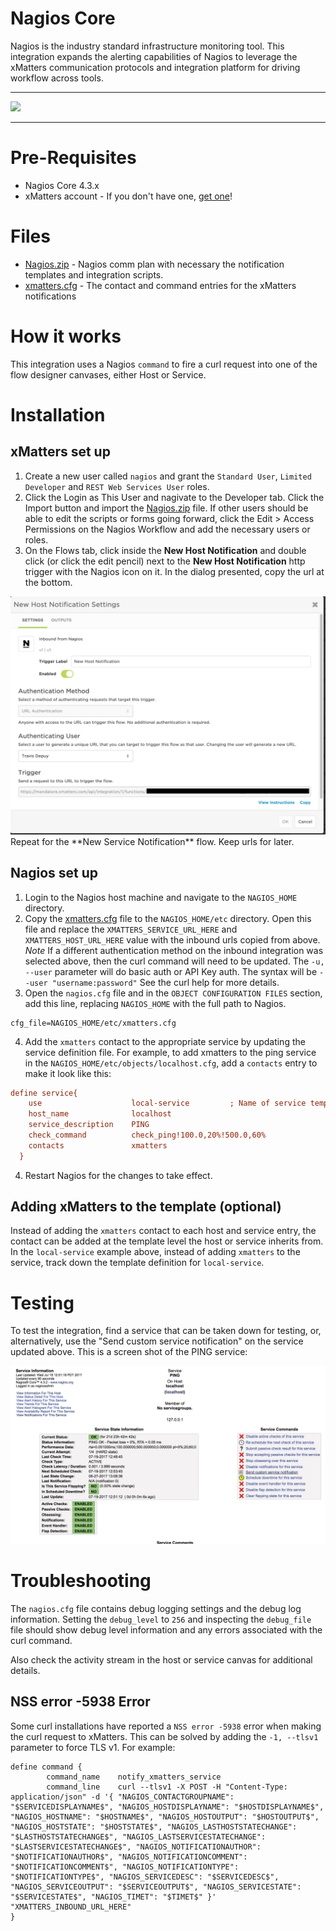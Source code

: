 # Nagios Core
Nagios is the industry standard infrastructure monitoring tool. This integration expands the alerting capabilities of Nagios to leverage the xMatters communication protocols and integration platform for driving workflow across tools. 

---------

<kbd>
  <img src="https://github.com/xmatters/xMatters-Labs/raw/master/media/disclaimer.png">
</kbd>

---------


# Pre-Requisites
* Nagios Core 4.3.x
* xMatters account - If you don't have one, [get one](https://www.xmatters.com)!

# Files
* [Nagios.zip](Nagios.zip) - Nagios comm plan with necessary the notification templates and integration scripts. 
* [xmatters.cfg](xmatters.cfg) - The contact and command entries for the xMatters notifications

# How it works
This integration uses a Nagios `command` to fire a curl request into one of the flow designer canvases, either Host or Service. 

# Installation


## xMatters set up
1. Create a new user called `nagios` and grant the `Standard User`, `Limited Developer` and `REST Web Services User` roles.
2. Click the Login as This User and nagivate to the Developer tab. Click the Import button and import the [Nagios.zip](Nagios.zip) file. If other users should be able to edit the scripts or forms going forward, click the Edit > Access Permissions on the Nagios Workflow and add the necessary users or roles. 
3. On the Flows tab, click inside the **New Host Notification** and double click (or click the edit pencil) next to the **New Host Notification** http trigger with the Nagios icon on it. In the dialog presented, copy the url at the bottom. 

<kbd>
  <img src="/media/triggersettings.png" >
</kbd>
Repeat for the **New Service Notification** flow. Keep urls for later. 


## Nagios set up

1. Login to the Nagios host machine and navigate to the `NAGIOS_HOME` directory. 
2. Copy the [xmatters.cfg](xmatters.cfg) file to the `NAGIOS_HOME/etc` directory. Open this file and replace the `XMATTERS_SERVICE_URL_HERE` and `XMATTERS_HOST_URL_HERE` value with the inbound urls copied from above. *Note* If a different authentication method on the inbound integration was selected above, then the curl command will need to be updated. The `-u, --user` parameter will do basic auth or API Key auth. The syntax will be `--user "username:password"` See the curl help for more details. 
3. Open the `nagios.cfg` file and in the `OBJECT CONFIGURATION FILES` section, add this line, replacing `NAGIOS_HOME` with the full path to Nagios.

```
cfg_file=NAGIOS_HOME/etc/xmatters.cfg
```
4. Add the `xmatters` contact to the appropriate service by updating the service definition file. For example, to add xmatters to the ping service in the `NAGIOS_HOME/etc/objects/localhost.cfg`, add a `contacts` entry to make it look like this:

```cfg
define service{
    use                    local-service         ; Name of service template to use
    host_name              localhost
    service_description    PING
    check_command          check_ping!100.0,20%!500.0,60%
    contacts               xmatters
  }

```

4. Restart Nagios for the changes to take effect. 

## Adding xMatters to the template (optional)
Instead of adding the `xmatters` contact to each host and service entry, the contact can be added at the template level the host or service inherits from. In the `local-service` example above, instead of adding `xmatters` to the service, track down the template definition for `local-service`. 


# Testing
To test the integration, find a service that can be taken down for testing, or, alternatively, use the "Send custom service notification" on the service updated above. This is a screen shot of the PING service:

<kbd>
  <img src="media/ping_service.png">
</kbd>



# Troubleshooting
The `nagios.cfg` file contains debug logging settings and the debug log information. Setting the `debug_level` to `256` and inspecting the `debug_file` file should show debug level information and any errors associated with the curl command. 

Also check the activity stream in the host or service canvas for additional details.

## NSS error -5938 Error
Some curl installations have reported a `NSS error -5938` error when making the curl request to xMatters. This can be solved by adding the `-1, --tlsv1` parameter to force TLS v1. For example:

```
define command {
        command_name    notify_xmatters_service
        command_line    curl --tlsv1 -X POST -H "Content-Type: application/json" -d '{ "NAGIOS_CONTACTGROUPNAME": "$SERVICEDISPLAYNAME$", "NAGIOS_HOSTDISPLAYNAME": "$HOSTDISPLAYNAME$", "NAGIOS_HOSTNAME": "$HOSTNAME$", "NAGIOS_HOSTOUTPUT": "$HOSTOUTPUT$", "NAGIOS_HOSTSTATE": "$HOSTSTATE$", "NAGIOS_LASTHOSTSTATECHANGE": "$LASTHOSTSTATECHANGE$", "NAGIOS_LASTSERVICESTATECHANGE": "$LASTSERVICESTATECHANGE$", "NAGIOS_NOTIFICATIONAUTHOR": "$NOTIFICATIONAUTHOR$", "NAGIOS_NOTIFICATIONCOMMENT": "$NOTIFICATIONCOMMENT$", "NAGIOS_NOTIFICATIONTYPE": "$NOTIFICATIONTYPE$", "NAGIOS_SERVICEDESC": "$SERVICEDESC$", "NAGIOS_SERVICEOUTPUT": "$SERVICEOUTPUT$", "NAGIOS_SERVICESTATE": "$SERVICESTATE$", "NAGIOS_TIMET": "$TIMET$" }' "XMATTERS_INBOUND_URL_HERE"
}
```

